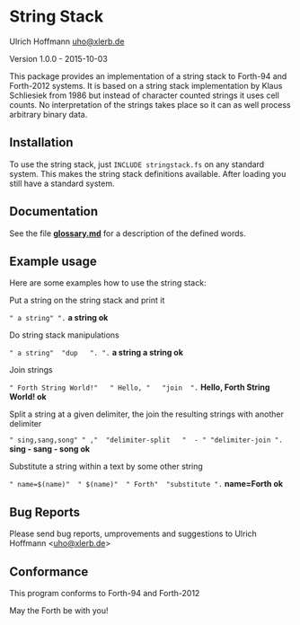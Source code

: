 String Stack
============

Ulrich Hoffmann <uho@xlerb.de>

Version 1.0.0 - 2015-10-03

This package provides an implementation of a string stack to Forth-94 and Forth-2012 systems.
It is based on a string stack implementation by Klaus Schliesiek from 1986 but instead of
character counted strings it uses cell counts. No interpretation of the strings takes place so
it can as well process arbitrary binary data.

## Installation

To use the string stack, just `INCLUDE stringstack.fs` on any standard system. This makes
the string stack definitions available. After loading you still have a standard system.

## Documentation

See the file [**glossary.md**](glossary.md) for a description of the defined words.

## Example usage

Here are some examples how to use the string stack:

Put a string on the string stack and print it

`" a string" ".`  **a string ok**

Do string stack manipulations

`" a string"  "dup   ". ".`  **a string  a string ok**

Join strings

`" Forth String World!"   " Hello, "   "join  ".`  **Hello, Forth String World! ok**

Split a string at a given delimiter, the join the resulting strings with another delimiter

`" sing,sang,song" " ,"  "delimiter-split   "  - " "delimiter-join ".`  **sing - sang - song ok**

Substitute a string within a text by some other string

`" name=$(name)"  " $(name)"  " Forth"  "substitute ".`   **name=Forth ok**

## Bug Reports

Please send bug reports, umprovements and suggestions to Ulrich Hoffmann <<uho@xlerb.de>>

## Conformance

This program conforms to Forth-94 and Forth-2012

May the Forth be with you!
